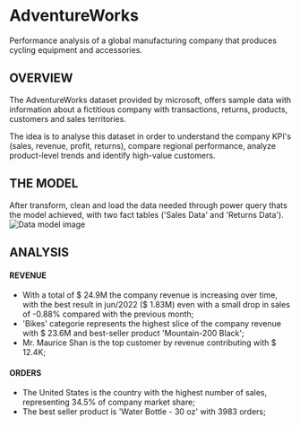 # AdventureWorks
Performance analysis of a global manufacturing company that produces cycling equipment and accessories.
## OVERVIEW
The AdventureWorks dataset provided by microsoft, offers sample data with information about a fictitious company with transactions, returns, products, customers and sales territories.

The idea is to analyse this dataset in order to understand the company KPI's (sales, revenue, profit, returns), compare regional performance, analyze product-level trends and identify high-value customers.

## THE MODEL
After transform, clean and load the data needed through power query thats the model achieved, with two fact tables ('Sales Data' and 'Returns Data').
![Data model image](https://github.com/PatrickNAquino/AdventureWorks/assets/118391206/a7bcd7e2-acbd-4fb9-85c3-c0741b8a5633)

## ANALYSIS

#### REVENUE
- With a total of $ 24.9M the company revenue is increasing over time, with the best result in jun/2022 ($ 1.83M) even with a small drop in sales of -0.88% compared with the previous month;
- 'Bikes' categorie represents the highest slice of the company revenue with $ 23.6M and best-seller product 'Mountain-200 Black';
- Mr. Maurice Shan is the top customer by revenue contributing with $ 12.4K;

#### ORDERS
- The United States is the country with the highest number of sales, representing 34.5% of company market share;
- The best seller product is 'Water Bottle - 30 oz' with 3983 orders;
